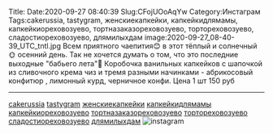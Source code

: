 Title:
Date:2020-09-27 08:40:39
Slug:CFojUOoAqYw
Category:Инстаграм
Tags:cakerussia, tastygram, женскиекапкейки, капкейкидлямамы, капкейкиореховозуево, тортназаказореховозуево, тортореховозуево, сладостиореховозуево, длямилыхдам
image:2020-09-27_08-40-39_UTC_tntl.jpg
Всем приятного чаепития😊 в этот тёплый и солнечный 🌞 осенний день.
Так не хочется думать о том, что это последние выходные "бабьего лета"🙈
Коробочка ванильных капкейков с шапочкой из сливочного крема чиз и тремя разными начинками - абрикосовый конфитюр , лимонный курд, черничное конфи.
Цена 1 шт 150 руб 
_________________________
[cakerussia]({tag}cakerussia) [tastygram]({tag}tastygram)  [женскиекапкейки]({tag}женскиекапкейки) [капкейкидлямамы]({tag}капкейкидлямамы) [капкейкиореховозуево]({tag}капкейкиореховозуево) [тортназаказореховозуево]({tag}тортназаказореховозуево) [тортореховозуево]({tag}тортореховозуево) [сладостиореховозуево]({tag}сладостиореховозуево) [длямилыхдам]({tag}длямилыхдам)
![instagram]({attach}images/2020-09-27_08-40-39_UTC.jpg)
